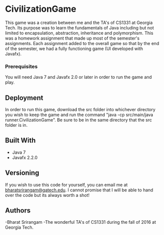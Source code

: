 # CivilizationGame
This game was a creation between me and the TA's of CS1331 at Georgia Tech. Its purpose was to learn the fundamentals of Java including but not limited to encapsulation, abstraction, inheritance and polymorphism. This was a homework assignment that made up most of the semester's assignments. Each assignment added to the overall game so that by the end of the semester, we had a fully functioning game (UI developed with Javafx).   

### Prerequisites

You will need Java 7 and Javafx 2.0 or later in order to run the game and play.

## Deployment

In order to run this game, download the src folder into whichever directory you wish to keep the game and run the command 
"java -cp src/main/java runner.CivilizationGame". Be sure to be in the same directory that the src folder is in. 

## Built With

* Java 7
* Javafx 2.2.0

## Versioning

If you wish to use this code for yourself, you can email me at bharatsrirangam@gatech.edu. I cannot promise that I will be able to hand over the code but its always worth a shot!

## Authors

-Bharat Srirangam
-The wonderful TA's of CS1331 during the fall of 2016 at Georgia Tech. 